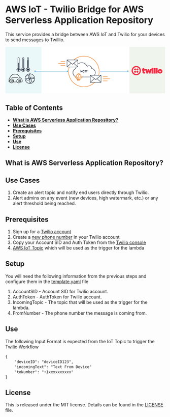 # AWS IoT - Twilio Bridge for AWS Serverless Application Repository

This service provides a bridge between AWS IoT and Twilio for your devices to send messages to Twillio. 

![AWS IoT - Twilio Bridge](twilio.png)

## Table of Contents
* **[What is AWS Serverless Application Repository?](#what-is-aws-serverless-application-repository)**
* **[Use Cases](#use-cases)**
* **[Prerequisites](#prerequisites)**
* **[Setup](#setup)**
* **[Use](#use)**
* **[License](#license)**

## What is AWS Serverless Application Repository?

## Use Cases
1. Create an alert topic and notify end users directly through Twilio.
1. Alert admins on any event (new devices, high watermark, etc.) or any alert threshold being reached. 

## Prerequisites
1. Sign up for a [Twilio account](http://www.twilio.com)
1. Create a [new phone number](https://www.twilio.com/console/phone-numbers/) in your Twilio account
1. Copy your Account SID and Auth Token from the [Twilio console](https://www.twilio.com/console) 
1. [AWS IoT Topic](http://docs.aws.amazon.com/iot/latest/developerguide/topics.html) which will be used as the trigger for the lambda

## Setup
You will need the following information from the previous steps and configure them in the [template.yaml](template.yaml) file
1. AccountSID - Account SID for Twilio account.
1. AuthToken - AuthToken for Twilio account.
1. IncomingTopic - The topic that will be used as the trigger for the lambda.
1. FromNumber - The phone number the message is coming from.

## Use 

The following Input Format is expected from the IoT Topic to trigger the Twilio Workflow
```
{
    "deviceID": "deviceID123",
    "incomingText": "Text From Device"
    "toNumber": "+1xxxxxxxxxx"
}
```

## License
This is released under the MIT license. Details can be found in the [LICENSE](LICENSE.md) file.
